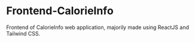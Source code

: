 
# Frontend-CalorieInfo
Frontend of CalorieInfo web application, majorily made using ReactJS and Tailwind CSS.
